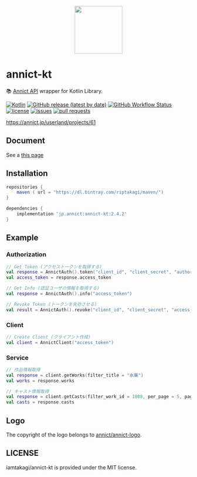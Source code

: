 <p align="center"><a href="https://annict.com" target="_blank" rel="noopener"><img src="https://user-images.githubusercontent.com/56767/56467671-fdd6ea80-645c-11e9-9056-a5d3fd5739e6.png" width="130" /></a></p>

# annict-kt
📚 [Annict API](https://github.com/annict/annict) wrapper for Kotlin Library.

[![Kotlin](https://img.shields.io/badge/Kotlin-1.4.21-blue)](https://kotlinlang.org)
[![GitHub release (latest by date)](https://img.shields.io/github/v/release/iamtakagi/annict-kt)](https://github.com/iamtakagi/annict-kt/releases)
[![GitHub Workflow Status](https://img.shields.io/github/workflow/status/iamtakagi/kannict/Check)]()
[![license](https://img.shields.io/github/license/iamtakagi/annict-kt)](https://github.com/iam-takagi/kannict/blob/master/LICENSE)
[![issues](https://img.shields.io/github/issues/iamtakagi/annict-kt)](https://github.com/iam-takagi/kannict/issues)
[![pull requests](https://img.shields.io/github/issues-pr/iamtakagi/annict-kt)](https://github.com/iamtakagi/kannict/pulls)

https://annict.jp/userland/projects/61

## Document
See a [this page](https://iamtakagi.github.io/annict-kt/kdoc/annict-kt)

## Installation

```gradle
repositories {
    maven ( url = "https://dl.bintray.com/riptakagi/maven/")
}

dependencies {
    implementation 'jp.annict:annict-kt:2.4.2'
}
```

## Example

### Authorization

```kotlin
// Get Token (アクセストークンを取得する)
val response = AnnictAuth().token("client_id", "client_secret", "authorization_code"(default), "urn:ietf:wg:oauth:2.0:oob"(default), "code")
val access_token = response.access_token
```

```kotlin
// Get Info (認証ユーザの情報を取得する)
val response = AnnictAuth().info("access_token")
```

```kotlin
// Revoke Token (トークンを失効させる)
val result = AnnictAuth().revoke("client_id", "client_secret", "access_token")
```

### Client
```kotlin
// Create Client (クライアント作成)
val client = AnnictClient("access_token")
```

### Service

```kotlin
// 作品情報取得
val response = client.getWorks(filter_title = "氷菓")
val works = response.works
```

```kotlin
// キャスト情報取得
val response = client.getCasts(filter_work_id = 1808, per_page = 5, page = 5)
val casts = response.casts
```

## Logo
The copyright of the logo belongs to [annict/annict-logo](https://github.com/annict/annict-logo).

## LICENSE
iamtakagi/annict-kt is provided under the MIT license.
